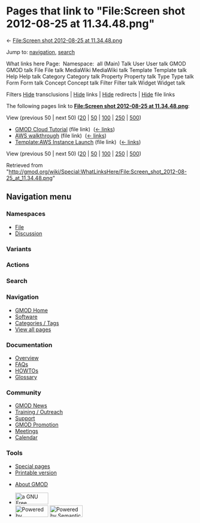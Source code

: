 <div id="mw-page-base" class="noprint">

</div>

<div id="mw-head-base" class="noprint">

</div>

<div id="content" class="mw-body" role="main">

<span id="top"></span>

<div id="mw-js-message" style="display:none;">

</div>



# <span dir="auto">Pages that link to "File:Screen shot 2012-08-25 at 11.34.48.png"</span>

<div id="bodyContent">

<div id="contentSub">

← [File:Screen shot 2012-08-25 at
11.34.48.png](/wiki/File:Screen_shot_2012-08-25_at_11.34.48.png "File:Screen shot 2012-08-25 at 11.34.48.png")

</div>

<div id="jump-to-nav" class="mw-jump">

Jump to: [navigation](#mw-navigation), [search](#p-search)

</div>

<div id="mw-content-text">

What links here Page:  Namespace:  all (Main) Talk User User talk GMOD
GMOD talk File File talk MediaWiki MediaWiki talk Template Template talk
Help Help talk Category Category talk Property Property talk Type Type
talk Form Form talk Concept Concept talk Filter Filter talk Widget
Widget talk

Filters
[Hide](/mediawiki/index.php?title=Special:WhatLinksHere/File:Screen_shot_2012-08-25_at_11.34.48.png&hidetrans=1 "Special:WhatLinksHere/File:Screen shot 2012-08-25 at 11.34.48.png")
transclusions \|
[Hide](/mediawiki/index.php?title=Special:WhatLinksHere/File:Screen_shot_2012-08-25_at_11.34.48.png&hidelinks=1 "Special:WhatLinksHere/File:Screen shot 2012-08-25 at 11.34.48.png")
links \|
[Hide](/mediawiki/index.php?title=Special:WhatLinksHere/File:Screen_shot_2012-08-25_at_11.34.48.png&hideredirs=1 "Special:WhatLinksHere/File:Screen shot 2012-08-25 at 11.34.48.png")
redirects \|
[Hide](/mediawiki/index.php?title=Special:WhatLinksHere/File:Screen_shot_2012-08-25_at_11.34.48.png&hideimages=1 "Special:WhatLinksHere/File:Screen shot 2012-08-25 at 11.34.48.png")
file links

The following pages link to **[File:Screen shot 2012-08-25 at
11.34.48.png](/wiki/File:Screen_shot_2012-08-25_at_11.34.48.png "File:Screen shot 2012-08-25 at 11.34.48.png")**:

View (previous 50 \| next 50)
([20](/mediawiki/index.php?title=Special:WhatLinksHere/File:Screen_shot_2012-08-25_at_11.34.48.png&limit=20 "Special:WhatLinksHere/File:Screen shot 2012-08-25 at 11.34.48.png")
\|
[50](/mediawiki/index.php?title=Special:WhatLinksHere/File:Screen_shot_2012-08-25_at_11.34.48.png&limit=50 "Special:WhatLinksHere/File:Screen shot 2012-08-25 at 11.34.48.png")
\|
[100](/mediawiki/index.php?title=Special:WhatLinksHere/File:Screen_shot_2012-08-25_at_11.34.48.png&limit=100 "Special:WhatLinksHere/File:Screen shot 2012-08-25 at 11.34.48.png")
\|
[250](/mediawiki/index.php?title=Special:WhatLinksHere/File:Screen_shot_2012-08-25_at_11.34.48.png&limit=250 "Special:WhatLinksHere/File:Screen shot 2012-08-25 at 11.34.48.png")
\|
[500](/mediawiki/index.php?title=Special:WhatLinksHere/File:Screen_shot_2012-08-25_at_11.34.48.png&limit=500 "Special:WhatLinksHere/File:Screen shot 2012-08-25 at 11.34.48.png"))

- [GMOD Cloud Tutorial](/wiki/GMOD_Cloud_Tutorial "GMOD Cloud Tutorial")
  (file link) ‎ <span class="mw-whatlinkshere-tools">([←
  links](/mediawiki/index.php?title=Special:WhatLinksHere&target=GMOD+Cloud+Tutorial "Special:WhatLinksHere"))</span>
- [AWS walkthrough](/wiki/AWS_walkthrough "AWS walkthrough") (file link)
  ‎ <span class="mw-whatlinkshere-tools">([←
  links](/mediawiki/index.php?title=Special:WhatLinksHere&target=AWS+walkthrough "Special:WhatLinksHere"))</span>
- [Template:AWS Instance
  Launch](/wiki/Template:AWS_Instance_Launch "Template:AWS Instance Launch")
  (file link) ‎ <span class="mw-whatlinkshere-tools">([←
  links](/mediawiki/index.php?title=Special:WhatLinksHere&target=Template%3AAWS+Instance+Launch "Special:WhatLinksHere"))</span>

View (previous 50 \| next 50)
([20](/mediawiki/index.php?title=Special:WhatLinksHere/File:Screen_shot_2012-08-25_at_11.34.48.png&limit=20 "Special:WhatLinksHere/File:Screen shot 2012-08-25 at 11.34.48.png")
\|
[50](/mediawiki/index.php?title=Special:WhatLinksHere/File:Screen_shot_2012-08-25_at_11.34.48.png&limit=50 "Special:WhatLinksHere/File:Screen shot 2012-08-25 at 11.34.48.png")
\|
[100](/mediawiki/index.php?title=Special:WhatLinksHere/File:Screen_shot_2012-08-25_at_11.34.48.png&limit=100 "Special:WhatLinksHere/File:Screen shot 2012-08-25 at 11.34.48.png")
\|
[250](/mediawiki/index.php?title=Special:WhatLinksHere/File:Screen_shot_2012-08-25_at_11.34.48.png&limit=250 "Special:WhatLinksHere/File:Screen shot 2012-08-25 at 11.34.48.png")
\|
[500](/mediawiki/index.php?title=Special:WhatLinksHere/File:Screen_shot_2012-08-25_at_11.34.48.png&limit=500 "Special:WhatLinksHere/File:Screen shot 2012-08-25 at 11.34.48.png"))

</div>

<div class="printfooter">

Retrieved from
"<http://gmod.org/wiki/Special:WhatLinksHere/File:Screen_shot_2012-08-25_at_11.34.48.png>"

</div>

<div id="catlinks" class="catlinks catlinks-allhidden">

</div>

<div class="visualClear">

</div>

</div>

</div>

<div id="mw-navigation">

## Navigation menu

<div id="mw-head">



<div id="left-navigation">

<div id="p-namespaces" class="vectorTabs" role="navigation"
aria-labelledby="p-namespaces-label">

### Namespaces

- <span id="ca-nstab-image"><a href="/wiki/File:Screen_shot_2012-08-25_at_11.34.48.png"
  accesskey="c" title="View the file page [c]">File</a></span>
- <span id="ca-talk"><a
  href="/mediawiki/index.php?title=File_talk:Screen_shot_2012-08-25_at_11.34.48.png&amp;action=edit&amp;redlink=1"
  accesskey="t"
  title="Discussion about the content page [t]">Discussion</a></span>

</div>

<div id="p-variants" class="vectorMenu emptyPortlet" role="navigation"
aria-labelledby="p-variants-label">

### 

### Variants[](#)

<div class="menu">

</div>

</div>

</div>

<div id="right-navigation">



<div id="p-cactions" class="vectorMenu emptyPortlet" role="navigation"
aria-labelledby="p-cactions-label">

### Actions[](#)

<div class="menu">

</div>

</div>

<div id="p-search" role="search">

### Search

<div id="simpleSearch">

</div>

</div>

</div>

</div>

<div id="mw-panel">

<div id="p-logo" role="banner">

<a href="/wiki/Main_Page"
style="background-image: url(http://gmod.org/images/GMOD-cogs.png);"
title="Visit the main page"></a>

</div>

<div id="p-Navigation" class="portal" role="navigation"
aria-labelledby="p-Navigation-label">

### Navigation

<div class="body">

- <span id="n-GMOD-Home">[GMOD Home](/wiki/Main_Page)</span>
- <span id="n-Software">[Software](/wiki/GMOD_Components)</span>
- <span id="n-Categories-.2F-Tags">[Categories /
  Tags](/wiki/Categories)</span>
- <span id="n-View-all-pages">[View all
  pages](/wiki/Special:AllPages)</span>

</div>

</div>

<div id="p-Documentation" class="portal" role="navigation"
aria-labelledby="p-Documentation-label">

### Documentation

<div class="body">

- <span id="n-Overview">[Overview](/wiki/Overview)</span>
- <span id="n-FAQs">[FAQs](/wiki/Category:FAQ)</span>
- <span id="n-HOWTOs">[HOWTOs](/wiki/Category:HOWTO)</span>
- <span id="n-Glossary">[Glossary](/wiki/Glossary)</span>

</div>

</div>

<div id="p-Community" class="portal" role="navigation"
aria-labelledby="p-Community-label">

### Community

<div class="body">

- <span id="n-GMOD-News">[GMOD News](/wiki/GMOD_News)</span>
- <span id="n-Training-.2F-Outreach">[Training /
  Outreach](/wiki/Training_and_Outreach)</span>
- <span id="n-Support">[Support](/wiki/Support)</span>
- <span id="n-GMOD-Promotion">[GMOD
  Promotion](/wiki/GMOD_Promotion)</span>
- <span id="n-Meetings">[Meetings](/wiki/Meetings)</span>
- <span id="n-Calendar">[Calendar](/wiki/Calendar)</span>

</div>

</div>

<div id="p-tb" class="portal" role="navigation"
aria-labelledby="p-tb-label">

### Tools

<div class="body">

- <span id="t-specialpages"><a href="/wiki/Special:SpecialPages" accesskey="q"
  title="A list of all special pages [q]">Special pages</a></span>
- <span id="t-print"><a
  href="/mediawiki/index.php?title=Special:WhatLinksHere/File:Screen_shot_2012-08-25_at_11.34.48.png&amp;printable=yes"
  rel="alternate" accesskey="p"
  title="Printable version of this page [p]">Printable version</a></span>

</div>

</div>

</div>

</div>

<div id="footer" role="contentinfo">

- <span id="footer-places-about">[About
  GMOD](/wiki/GMOD:About "GMOD:About")</span>

<!-- -->

- <span id="footer-copyrightico">[<img src="http://www.gnu.org/graphics/gfdl-logo-small.png" width="88"
  height="31" alt="a GNU Free Documentation License" />](http://www.gnu.org/licenses/fdl-1.3.html)</span>
- <span id="footer-poweredbyico">[<img src="/mediawiki/skins/common/images/poweredby_mediawiki_88x31.png"
  width="88" height="31" alt="Powered by MediaWiki" />](//www.mediawiki.org/)
  [<img
  src="/mediawiki/extensions/SemanticMediaWiki/includes/../resources/images/smw_button.png"
  width="88" height="31" alt="Powered by Semantic MediaWiki" />](https://www.semantic-mediawiki.org/wiki/Semantic_MediaWiki)</span>

<div style="clear:both">

</div>

</div>

